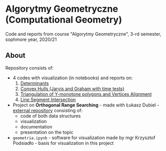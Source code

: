 # Algorytmy Geometryczne (Computational Geometry)
Code and reports from course "Algorytmy Geometryczne", 3-rd semester, sophmore year, 2020/21

## About
Repository consists of:
* 4 codes with visualization (in notebooks) and reports on:
    1. [Determinants](https://github.com/pkrucz00/algGeom/tree/master/cw1)
    2. [Convex Hulls (Jarvis and Graham with time tests)](https://github.com/pkrucz00/algGeom/tree/master/cw2)
    3. [Triangulation of Y-monotone polygons and Vertices Alignment](https://github.com/pkrucz00/algGeom/tree/master/cw3)
    4. [Line Segment Intersection](https://github.com/pkrucz00/algGeom/tree/master/cw4)
* Project on **Orthogonal Range Searching** - made with Łukasz Dubiel - [external repository](https://github.com/pkrucz00/projektGeometryczne) consisting of:
    * code of both data structures
    * visualization
    * documentation
    * presentation on the topic
* `geometria.ipynb` - software for visualization made by mgr Krzysztof Podsiadło - basis for visualization in this project